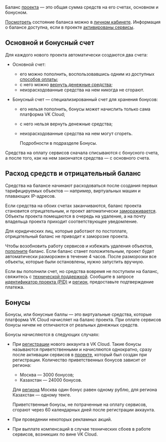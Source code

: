 Баланс [проекта](/ru/base/account/concepts/projects) — это общая сумма средств на его счетах, основном и бонусном.

[Посмотреть](../../operations/payment) состояние баланса можно в [личном кабинете](https://mcs.mail.ru/app/). Информация о балансе доступна, если в проекте [активированы сервисы](/ru/base/account/start/activation).

## Основной и бонусный счет

Для каждого нового проекта автоматически создаются два счета:

- Основной счет:

  - его можно пополнить, воспользовавшись одним из доступных [способов оплаты](../payment-methods);
  - с него можно [вернуть денежные средства](../../operations/refund);
  - неизрасходованные средства на нем никогда не сгорают.

- Бонусный счет — специализированный счет для хранения бонусов:

  - его нельзя пополнить, бонусы может начислить только сама платформа VK Cloud;
  - с него нельзя вернуть денежные средства;
  - неизрасходованные средства на нем могут сгореть.

    Подробности в подразделе Бонусы.

Средства на оплату сервисов сначала списываются с бонусного счета, а после того, как на нем закончатся средства — с основного счета.

## Расход средств и отрицательный баланс

Средства на балансе начинают расходоваться после создания первых тарифицируемых объектов — например, виртуальных машин и плавающих IP-адресов.

Если средства на обоих счетах заканчиваются, баланс проекта становится отрицательным, и проект автоматически [замораживается](/ru/base/account/concepts/projects#avtomaticheskaya_zamorozka_proekta). Объекты проекта помещаются в очередь на удаление, а на почту владельца проекта приходит соответствующее уведомление.

<info>

Для юридических лиц, которые работают по постоплате, отрицательный баланс не приводит к заморозке проекта.

</info>

Чтобы возобновить работу сервисов и избежать удаления объектов, [пополните](../../operations/payment#vnesenie_sredstv) баланс. Если баланс станет положительным, проект будет автоматически разморожен в течение 4 часов. После разморозки все объекты, которые были остановлены, нужно запустить вручную.

<warn>

Если вы пополнили счет, но средства вовремя не поступили на баланс, свяжитесь с [технической поддержкой](/ru/contacts). Сообщите в запросе [идентификатор проекта (PID)](/ru/base/account/instructions/project-settings/manage#poluchenie_identifikatora_proekta) и [регион](/ru/base/account/concepts/regions), предоставьте подтверждение платежа.

</warn>

## Бонусы

Бонусы, или бонусные баллы — это виртуальные средства, которые платформа VK Cloud начисляет на баланс проекта. При оплате сервисов бонусы ничем не отличаются от реальных денежных средств.

Бонусы начисляются в следующих случаях:

- При [регистрации](../../../start/get-started/account-registration) нового аккаунта в VK Cloud. Такие бонусы называются приветственными и начисляются однократно, сразу после активации сервисов в [проекте](/ru/base/account/concepts/projects), который был создан при регистрации. Количество приветственных бонусов зависит от региона:

  - Москва — 3000 бонусов;
  - Казахстан — 24000 бонусов.

  Для [региона](/ru/base/account/concepts/regions) Москва один бонус равен одному рублю, для региона Казахстан — одному тенге.

  <err>

  Приветственные бонусы, не потраченные на оплату сервисов, сгорают через 60 календарных дней после регистрации аккаунта.

  </err>

- При проведении некоторых рекламных акций.
- При выплате компенсаций в случае технических сбоев в работе сервисов, возникших по вине VK Cloud.

